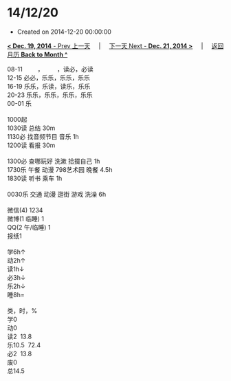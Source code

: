 # 14/12/20

- Created on 2014-12-20 00:00:00

[**< Dec. 19, 2014** - Prev 上一天](_archived/lifelogs/2014/12/d19.md) &nbsp; &nbsp; | &nbsp; &nbsp; [下一天 Next - **Dec. 21, 2014 >**](_archived/lifelogs/2014/12/d21.md) &nbsp; &nbsp; |  &nbsp; &nbsp; [返回月历 **Back to Month ^**](_archived/lifelogs/2014/12/index.md)
<br/><div>08-11         ，        ，读必，必读<br/>12-15 必必，乐乐，乐乐，乐乐<br/>16-19 乐乐，乐读，读乐，乐乐<br/>20-23 乐乐，乐乐，乐乐，乐乐<br/>00-01 乐<div><br/></div>1000起<br/>1030读 总结 30m<br/>1130必 找音频节目 音乐 1h<br/>1200读 看报 30m<div><br/></div>1300必 查哪玩好 洗漱 拾掇自己 1h<br/>1730乐 午餐 动漫 798艺术园 晚餐 4.5h<br/>1830读 听书 乘车 1h<div><br/></div>0030乐 交通 动漫 逛街 游戏 洗澡 6h<div><br/></div>微信(4) 1234<br/>微博(1 临睡) 1<br/>QQ(2 午/临睡) 1<br/>报纸1<div><br/></div>学6h↑ <br/>动2h↑ <br/>读1h↓ <br/>必3h↓ <br/>乐2h↓ <br/>睡8h=<div><br/></div>类，时，%<br/>学0<br/>动0<br/>读2  13.8<br/>乐10.5  72.4<br/>必2  13.8<br/>废0<br/>总14.5</div>
